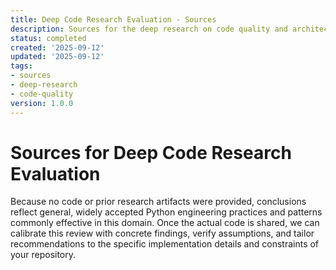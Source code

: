 ```yaml
---
title: Deep Code Research Evaluation - Sources
description: Sources for the deep research on code quality and architectural review of Python maintenance scripts.
status: completed
created: '2025-09-12'
updated: '2025-09-12'
tags:
- sources
- deep-research
- code-quality
version: 1.0.0
---
```


# Sources for Deep Code Research Evaluation

Because no code or prior research artifacts were provided, conclusions reflect general, widely accepted Python engineering practices and patterns commonly effective in this domain. Once the actual code is shared, we can calibrate this review with concrete findings, verify assumptions, and tailor recommendations to the specific implementation details and constraints of your repository.
